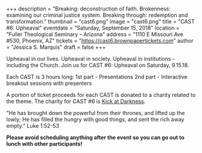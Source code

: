 +++
description = "Breaking: deconstruction of faith. Brokenness: examining our criminal justice system. Breaking through: redemption and transformation."
thumbnail = "cast6.png"
image = "cast6.png"
title = "CAST #6: Upheaval"
eventdate = "Saturday, September 15, 2018"
location = "Fuller Theological Seminary – Arizona"
address = "1110 E Missouri Ave #530, Phoenix, AZ"
tickets = "https://cast6.brownpapertickets.com"
author = "Jessica S. Marquis"
draft = false
+++

Upheaval in our lives.
Upheaval in society.
Upheaval in institutions - including the Church.
Join us for CAST #6: Upheaval on Saturday, 9.15.18.

<!--more-->

Each CAST is 3 hours long:
1st part - Presentations
2nd part - Interactive breakout sessions with presenters

A portion of ticket proceeds for each CAST is donated to a charity related to the theme. The charity for CAST #6 is [Kick at Darkness](http://www.kickatdarkness.com).

"He has brought down the powerful from their thrones,
   and lifted up the lowly;
He has filled the hungry with good things,
   and sent the rich away empty."
Luke 1:52-53

**Please avoid scheduling anything after the event so you can go out to lunch with other participants!**
